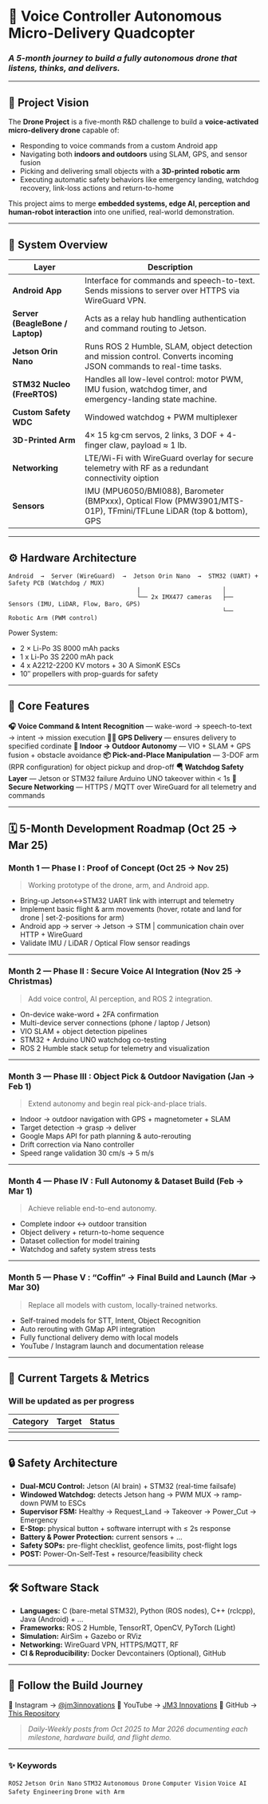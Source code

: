 # 🚁  Voice Controller Autonomous Micro-Delivery Quadcopter

### *A 5-month journey to build a fully autonomous drone that listens, thinks, and delivers.*

---

## 🎯 Project Vision

The **Drone Project** is a five-month R&D challenge to build a
**voice-activated micro-delivery drone** capable of:

* Responding to voice commands from a custom Android app
* Navigating both **indoors and outdoors** using SLAM, GPS, and sensor fusion
* Picking and delivering small objects with a **3D-printed robotic arm**
* Executing automatic safety behaviors like emergency landing, watchdog recovery, link-loss actions and return-to-home

This project aims to merge **embedded systems, edge AI, perception and human-robot interaction**
into one unified, real-world demonstration.

---

## 🧠 System Overview

| Layer                            | Description                                                                                                                  |
| -------------------------------- | ---------------------------------------------------------------------------------------------------------------------------- |
| **Android App**                  | Interface for commands and speech-to-text. Sends missions to server over HTTPS via WireGuard VPN.                            |
| **Server (BeagleBone / Laptop)** | Acts as a relay hub handling authentication and command routing to Jetson.                                                   |
| **Jetson Orin Nano**             | Runs ROS 2 Humble, SLAM, object detection and mission control. Converts incoming JSON commands to real-time tasks.           |
| **STM32 Nucleo (FreeRTOS)**      | Handles all low-level control: motor PWM, IMU fusion, watchdog timer, and emergency-landing state machine.                   |
| **Custom Safety WDC**            | Windowed watchdog + PWM multiplexer                                                                                          |
| **3D-Printed Arm**               | 4× 15 kg·cm servos, 2 links, 3 DOF + 4-finger claw, payload ≈ 1 lb.                                                          |
| **Networking**                   | LTE/Wi-Fi with WireGuard overlay for secure telemetry with RF as a redundant connectivity oiption                            |
| **Sensors**                      | IMU (MPU6050/BMI088), Barometer (BMPxxx), Optical Flow (PMW3901/MTS-01P), TFmini/TFLune LiDAR (top & bottom), GPS            |

---

## ⚙️ Hardware Architecture

```
Android  →  Server (WireGuard)  →  Jetson Orin Nano  →  STM32 (UART) + Safety PCB (Watchdog / MUX)
                                    |                       │
                                    └── 2x IMX477 cameras   ├── Sensors (IMU, LiDAR, Flow, Baro, GPS)
                                                            └── Robotic Arm (PWM control)
```

Power System:

* 2 × Li-Po 3S 8000 mAh packs
* 1 x Li-Po 3S 2200 mAh pack
* 4 x A2212-2200 KV motors + 30 A SimonK ESCs
* 10″ propellers with prop-guards for safety

---

## 🧩 Core Features

**🎧 Voice Command & Intent Recognition** — wake-word → speech-to-text → intent → mission execution
**🧟‍♂️ GPS Delivery** — ensures delivery to specified cordinate
**🦭 Indoor → Outdoor Autonomy** — VIO + SLAM + GPS fusion + obstacle avoidance
**📦 Pick-and-Place Manipulation** — 3-DOF arm (RPR configuration) for object pickup and drop-off
**🪂 Watchdog Safety Layer** — Jetson or STM32 failure Arduino UNO takeover within < 1s
**📡 Secure Networking** — HTTPS / MQTT over WireGuard for all telemetry and commands

---

## 🗓️ 5-Month Development Roadmap (Oct 25 → Mar 25)

### **Month 1 — Phase I : Proof of Concept (Oct 25 → Nov 25)**

> Working prototype of the drone, arm, and Android app.

* Bring-up Jetson↔STM32 UART link with interrupt and telemetry
* Implement basic flight & arm movements (hover, rotate and land for drone | set-2-positions for arm)
* Android app → server → Jetson → STM | communication chain over HTTP + WireGuard
* Validate IMU / LiDAR / Optical Flow sensor readings

---

### **Month 2 — Phase II : Secure Voice AI Integration (Nov 25 → Christmas)**

> Add voice control, AI perception, and ROS 2 integration.

* On-device wake-word + 2FA confirmation
* Multi-device server connections (phone / laptop / Jetson)
* VIO SLAM + object detection pipelines
* STM32 + Arduino UNO watchdog co-testing
* ROS 2 Humble stack setup for telemetry and visualization

---

### **Month 3 — Phase III : Object Pick & Outdoor Navigation (Jan → Feb 1)**

> Extend autonomy and begin real pick-and-place trials.

* Indoor → outdoor navigation with GPS + magnetometer + SLAM
* Target detection → grasp → deliver
* Google Maps API for path planning & auto-rerouting
* Drift correction via Nano controller
* Speed range validation 30 cm/s → 5 m/s

---

### **Month 4 — Phase IV : Full Autonomy & Dataset Build (Feb → Mar 1)**

> Achieve reliable end-to-end autonomy.

* Complete indoor ↔ outdoor transition
* Object delivery + return-to-home sequence
* Dataset collection for model training
* Watchdog and safety system stress tests

---

### **Month 5 — Phase V : “Coffin” → Final Build and Launch (Mar → Mar 30)**

> Replace all models with custom, locally-trained networks.

* Self-trained models for STT, Intent, Object Recognition
* Auto rerouting with GMap API integration
* Fully functional delivery demo with local models
* YouTube / Instagram launch and documentation release

---

## 🧮 Current Targets & Metrics
### Will be updated as per progress

| Category                 | Target                       | Status                         |
| ------------------------ | ---------------------------- | ------------------------------ |
|                          |                              |                                |

---

## 🔒 Safety Architecture

* **Dual-MCU Control:** Jetson (AI brain) + STM32 (real-time failsafe)
* **Windowed Watchdog:** detects Jetson hang → PWM MUX → ramp-down PWM to ESCs
* **Supervisor FSM:** Healthy → Request_Land → Takeover → Power_Cut → Emergency
* **E-Stop:** physical button + software interrupt with ≤ 2s response
* **Battery & Power Protection:** current sensors + ...
* **Safety SOPs:** pre-flight checklist, geofence limits, post-flight logs
* **POST:** Power-On-Self-Test + resource/feasibility check

---

## 🛠️ Software Stack

* **Languages:** C (bare-metal STM32), Python (ROS nodes), C++ (rclcpp), Java (Android) + ...
* **Frameworks:** ROS 2 Humble, TensorRT, OpenCV, PyTorch (Light)
* **Simulation:** AirSim + Gazebo or RViz
* **Networking:** WireGuard VPN, HTTPS/MQTT, RF
* **CI & Reproducibility:** Docker Devcontainers (Optional), GitHub 

---

## 🎥 Follow the Build Journey

📸 Instagram → [@jm3innovations](https://www.instagram.com/jm3innovations)
🎥 YouTube → [JM3 Innovations](https://www.youtube.com/@jm3innovations)
🐙 GitHub → [This Repository](https://github.com/Jkdxbns/Autonomous-Drone)

> *Daily-Weekly posts from Oct 2025 to Mar 2026 documenting each milestone, hardware build, and flight demo.*

---

### ✨ Keywords

`ROS2`  `Jetson Orin Nano`  `STM32`  `Autonomous Drone`  `Computer Vision`  `Voice AI`  `Safety Engineering` `Drone with Arm`
